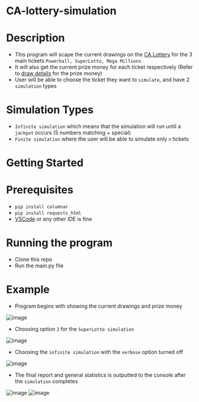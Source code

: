 # CA-lottery-simulation

# Description
- This program will scape the current drawings on the [CA Lottery](https://www.calottery.com/) for the 3 main tickets ```Powerball, SuperLotto, Mega Millions```
- It will also get the current prize money for each ticket respectively (Refer to [draw details](https://www.calottery.com/draw-games/powerball#section-content-1-3) for the prize money)
- User will be able to choose the ticket they want to ```simulate```, and have 2 ```simulation``` types


# Simulation Types
- ```Infinite simulation``` which means that the simulation will run until a ```jackpot``` occurs (5 numbers matching + special)
- ```Finite simulation``` where the user will be able to simulate only ```n``` tickets

# Getting Started

# Prerequisites
- ```pip install columnar```
- ```pip install requests_html```
- [VSCode](https://code.visualstudio.com/) or any other IDE is fine

# Running the program
- Clone this repo
- Run the main.py file

# Example

- Program begins with showing the current drawings and prize money

![image](https://user-images.githubusercontent.com/60799172/161394783-87e07f85-672e-44c4-80b2-1393744ebbbc.png)

- Choosing option ```2``` for the ```SuperLotto simulation```

![image](https://user-images.githubusercontent.com/60799172/161394820-a8108896-ea26-4259-9464-c7cb2529dabc.png)

- Choosing the ```infinite simulation``` with the ```verbose``` option turned off

![image](https://user-images.githubusercontent.com/60799172/161394832-b8ab60fc-107d-4737-b901-7587884aff17.png)

- The final report and general statistics is outputted to the console after the ```simulation``` completes

![image](https://user-images.githubusercontent.com/60799172/161394869-1f79e639-17f5-49ca-8c6b-b96c6a3a0ac9.png)
![image](https://user-images.githubusercontent.com/60799172/161394879-5d62dd69-0f51-43a0-aaa1-80647bf0ad3f.png)


